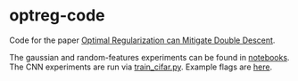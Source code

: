 # optreg-code

Code for the paper [Optimal Regularization can Mitigate Double Descent](https://openreview.net/pdf?id=7R7fAoUygoa).

The gaussian and random-features experiments can be found in [notebooks](/notebooks).
The CNN experiments are run via [train_cifar.py](/train_cifar.py). Example flags are [here](/launch.sh).
